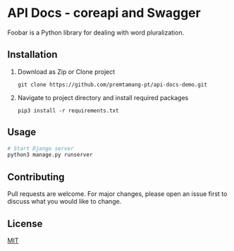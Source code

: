 # API Docs - coreapi and Swagger

Foobar is a Python library for dealing with word pluralization.

## Installation

 1. Download as Zip or Clone project 
    ```
    git clone https://github.com/premtamang-pt/api-docs-demo.git
    ```
2. Navigate to project directory and install required packages
    ```
    pip3 install -r requirements.txt
    ```


## Usage

```python
# Start Django server
python3 manage.py runserver
```

## Contributing
Pull requests are welcome. For major changes, please open an issue first to discuss what you would like to change.


## License
[MIT](https://choosealicense.com/licenses/mit/)
